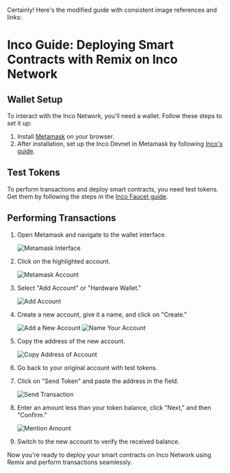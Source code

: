 Certainly! Here's the modified guide with consistent image references and links:

# Inco Guide: Deploying Smart Contracts with Remix on Inco Network

## Wallet Setup

To interact with the Inco Network, you'll need a wallet. Follow these steps to set it up:

1. Install [Metamask](https://metamask.io/download/) on your browser.
2. After installation, set up the Inco Devnet in Metamask by following [Inco's guide](https://docs.inco.network/getting-started/connect-metamask).

## Test Tokens

To perform transactions and deploy smart contracts, you need test tokens. Get them by following the steps in the [Inco Faucet guide](https://docs.inco.network/getting-started/faucet).

## Performing Transactions

1. Open Metamask and navigate to the wallet interface.

   ![Metamask Interface](Assets/Wallet_Interface.png)

2. Click on the highlighted account.

   ![Metamask Account](Assets/Wallet_Interface.png)

3. Select "Add Account" or "Hardware Wallet."

   ![Add Account](Assets/Add_Account.png)

4. Create a new account, give it a name, and click on "Create."

   ![Add a New Account](Assets/Add_a_New_Account.png)
   ![Name Your Account](Assets/Give_Name_To_Account.png)

5. Copy the address of the new account.

   ![Copy Address of Account](Assets/Copy_Address_Of_Account.png)

6. Go back to your original account with test tokens.

7. Click on "Send Token" and paste the address in the field.

   ![Send Transaction](Assets/Click_On_Send.png)

8. Enter an amount less than your token balance, click "Next," and then "Confirm."

   ![Mention Amount](Assets/Mention_Amount.png)

9. Switch to the new account to verify the received balance.

Now you're ready to deploy your smart contracts on Inco Network using Remix and perform transactions seamlessly.
<!-- @import "[TOC]" {cmd="toc" depthFrom=1 depthTo=6 orderedList=false} -->
